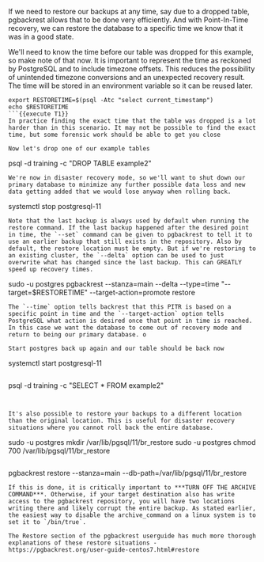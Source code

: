 If we need to restore our backups at any time, say due to a dropped table, pgbackrest allows that to be done very efficiently. And with Point-In-Time recovery, we can restore the database to a specific time we know that it was in a good state.

We'll need to know the time before our table was dropped for this example, so make note of that now. It is important to represent the time as reckoned by PostgreSQL and to include timezone offsets. This reduces the possibility of unintended timezone conversions and an unexpected recovery result. The time will be stored in an environment variable so it can be reused later.
```
export RESTORETIME=$(psql -Atc "select current_timestamp")
echo $RESTORETIME
```{{execute T1}}
In practice finding the exact time that the table was dropped is a lot harder than in this scenario. It may not be possible to find the exact time, but some forensic work should be able to get you close

Now let's drop one of our example tables
```
psql -d training -c "DROP TABLE example2"
```{{execute T1}}
We're now in disaster recovery mode, so we'll want to shut down our primary database to minimize any further possible data loss and new data getting added that we would lose anyway when rolling back.
```
systemctl stop postgresql-11
```{{execute T1}}
Note that the last backup is always used by default when running the restore command. If the last backup happened after the desired point in time, the `--set` command can be given to pgbackrest to tell it to use an earlier backup that still exists in the repository. Also by default, the restore location must be empty. But if we're restoring to an existing cluster, the `--delta` option can be used to just overwrite what has changed since the last backup. This can GREATLY speed up recovery times.
```
sudo -u postgres pgbackrest --stanza=main --delta --type=time "--target=$RESTORETIME" --target-action=promote restore
```{{execute T1}}
The `--time` option tells backrest that this PITR is based on a specific point in time and the `--target-action` option tells PostgreSQL what action is desired once that point in time is reached. In this case we want the database to come out of recovery mode and return to being our primary database. o

Start postgres back up again and our table should be back now
```
systemctl start postgresql-11
```{{execute T1}}
```
psql -d training -c "SELECT * FROM example2"

```{{execute T1}}


It's also possible to restore your backups to a different location than the original location. This is useful for disaster recovery situations where you cannot roll back the entire database.
```
sudo -u postgres mkdir /var/lib/pgsql/11/br_restore
sudo -u postgres chmod 700 /var/lib/pgsql/11/br_restore
```{{execute T1}}
```
pgbackrest restore --stanza=main --db-path=/var/lib/pgsql/11/br_restore
```{{execute T1}}
If this is done, it is critically important to ***TURN OFF THE ARCHIVE COMMAND***. Otherwise, if your target destination also has write access to the pgbackrest repository, you will have two locations writing there and likely corrupt the entire backup. As stated earlier, the easiest way to disable the archive_command on a linux system is to set it to `/bin/true`.

The Restore section of the pgbackrest userguide has much more thorough explanations of these restore situations - https://pgbackrest.org/user-guide-centos7.html#restore
